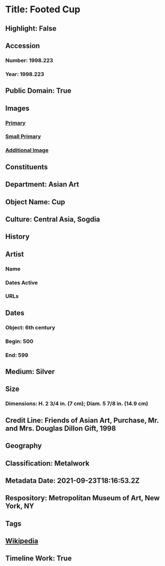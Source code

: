 # Title: Footed Cup
## Highlight: False
## Accession
### Number: 1998.223
### Year: 1998.223
## Public Domain: True
## Images
### [Primary](https://images.metmuseum.org/CRDImages/as/original/h1_1998.223.jpg)
### [Small Primary](https://images.metmuseum.org/CRDImages/as/web-large/h1_1998.223.jpg)
### [Additional Image](https://images.metmuseum.org/CRDImages/as/original/266364.JPG)
## Constituents
## Department: Asian Art
## Object Name: Cup
## Culture: Central Asia, Sogdia
## History
## Artist
### Name
### Dates Active
### URLs
## Dates
### Object: 6th century
### Begin: 500
### End: 599
## Medium: Silver
## Size
### Dimensions: H. 2 3/4 in. (7 cm); Diam. 5 7/8 in. (14.9 cm)
## Credit Line: Friends of Asian Art, Purchase, Mr. and Mrs. Douglas Dillon Gift, 1998
## Geography
## Classification: Metalwork
## Metadata Date: 2021-09-23T18:16:53.2Z
## Respository: Metropolitan Museum of Art, New York, NY
## Tags
## [Wikipedia](https://www.wikidata.org/wiki/Q83562239)
## Timeline Work: True
